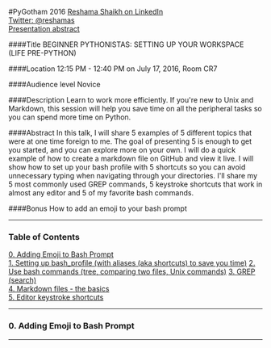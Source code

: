 #PyGotham 2016 
[Reshama Shaikh on LinkedIn](https://www.linkedin.com/in/reshamas)  
[Twitter:  @reshamas](https://twitter.com/reshamas)  
[Presentation abstract](https://2016.pygotham.org/talks/296/beginner-pythonistas-sett/)

####Title
BEGINNER PYTHONISTAS: SETTING UP YOUR WORKSPACE (LIFE PRE-PYTHON)

####Location
12:15 PM - 12:40 PM on July 17, 2016, Room CR7

####Audience level
Novice

####Description
Learn to work more efficiently. If you're new to Unix and Markdown, this session will help you save time on all the peripheral tasks so you can spend more time on Python.

####Abstract
In this talk, I will share 5 examples of 5 different topics that were at one time foreign to me. The goal of presenting 5 is enough to get you started, and you can explore more on your own. I will do a quick example of how to create a markdown file on GitHub and view it live. I will show how to set up your bash profile with 5 shortcuts so you can avoid unnecessary typing when navigating through your directories. I'll share my 5 most commonly used GREP commands, 5 keystroke shortcuts that work in almost any editor and 5 of my favorite bash commands.

####Bonus
How to add an emoji to your bash prompt

---

### Table of Contents

[0. Adding Emoji to Bash Prompt](#section-o)  
[1. Setting up bash_profile (with aliases (aka shortcuts) to save you time)](#section-a) 
[2. Use bash commands (tree, comparing two files, Unix commands)](#section-b)
[3. GREP (search)](#section-c)  
[4. Markdown files - the basics](#section-d)  
[5. Editor keystroke shortcuts](#section-e)

---

### <a name="section-o"></a>0. Adding Emoji to Bash Prompt

---
 
 
